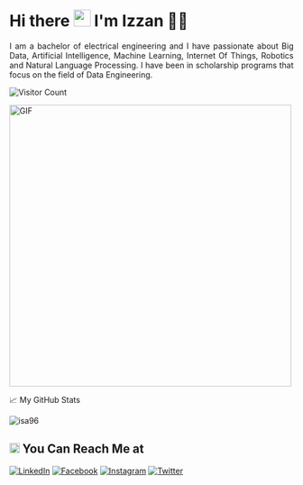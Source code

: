 
# Hi there <img src="https://github.com/TheDudeThatCode/TheDudeThatCode/blob/master/Assets/Hi.gif" width="30px"> I'm Izzan 🧑🏻

<p align="justify">
  I am a bachelor of electrical engineering and I have passionate about Big Data, Artificial Intelligence, Machine Learning, Internet Of Things, Robotics and Natural Language Processing. I have been in scholarship programs that focus on the field of Data Engineering.
</p>

![Visitor Count](https://profile-counter.glitch.me/{isa96}/count.svg)


<img align="center" alt="GIF" src="https://user-images.githubusercontent.com/58686170/118539567-c2ad5f80-b779-11eb-9922-3ca67e88b02c.gif" width="500px"/>

📈 My GitHub Stats

<p align="left"> <img src="https://github-readme-stats.vercel.app/api?username=isa96&show_icons=true&theme=gotham" alt="isa96" />


## <img src="https://github.com/TheDudeThatCode/TheDudeThatCode/blob/master/Assets/hmm.gif" height="18px"> You Can Reach Me at 

<p>
  <a href="https://www.linkedin.com/in/izzan-silmi-aziz-294836142" target="_blank"><img alt="LinkedIn" src="https://img.shields.io/badge/linkedin-%230077B5.svg?&style=for-the-badge&logo=linkedin&logoColor=white" /></a>  
  <a href="https://www.facebook.com/izzansilmiaziz" target="_blank"><img alt="Facebook" src="https://img.shields.io/badge/facebook-%231877F2.svg?&style=for-the-badge&logo=facebook&logoColor=white" /></a>  
  <a href="https://www.instagram.com/izzan_silmi_aziz" target="_blank"><img alt="Instagram" src="https://img.shields.io/badge/instagram-%23E4405F.svg?&style=for-the-badge&logo=instagram&logoColor=white" /></a>  
  <a href="https://twitter.com/izzansilmiaziz" target="_blank"><img alt="Twitter" src="https://img.shields.io/badge/twitter-%231DA1F2.svg?&style=for-the-badge&logo=twitter&logoColor=white" /></a>  
  
</p>
